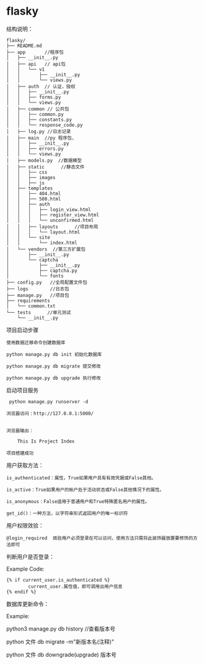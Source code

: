 # flasky

 结构说明：

	flasky/
	├── README.md
	├── app       //程序包
	│   ├── __init__.py
	│   ├── api   // api包
	│   │   └── v1
	│   │       ├── __init__.py
	│   │       └── views.py
	│   ├── auth  // 认证，授权
	│   │   ├── __init__.py
	│   │   ├── forms.py
	│   │   └── views.py
	│   ├── common // 公共包
	│   │   ├── common.py
	│   │   ├── constants.py
	│   │   └── response_code.py
	│   ├── log.py //日志记录
	│   ├── main  //py 程序包，
	│   │   ├── __init__.py
	│   │   ├── errors.py
	│   │   └── views.py
	│   ├── models.py  //数据模型
	│   ├── static      //静态文件
	│   │   ├── css
	│   │   ├── images
	│   │   ├── js
	│   ├── templates
	│   │   ├── 404.html
	│   │   ├── 500.html
	│   │   ├── auth
	│   │   │   ├── login_view.html
	│   │   │   ├── register_view.html
	│   │   │   └── unconfirmed.html
	│   │   ├── layouts      //项目布局
	│   │   │   └── layout.html
	│   │   └── site
	│   │       └── index.html
	│   └── vendors  //第三方扩展包
	│       ├── __init__.py
	│       └── captcha
	│           ├── __init__.py
	│           ├── captcha.py
	│           └── fonts
	├── config.py   //全局配置文件包
	├── logs        //日志包
	├── manage.py   //项目包
	├── requirements
	│   └── common.txt
	└── tests      //单元测试
	    └── __init__.py
 项目启动步骤

    使用数据迁移命令创建数据库

    python manage.py db init 初始化数据库

    python manage.py db migrate 提交修改

    python manage.py db upgrade 执行修改

 启动项目服务

     python manage.py runserver -d

    浏览器访问：http://127.0.0.1:5000/


    浏览器输出：

        This Is Project Index

    项目搭建成功

 用户获取方法：

    is_authenticated：属性，True如果用户具有有效凭据或False其他。

    is_active：True如果用户的帐户处于活动状态或False其他情况下的属性。

    is_anonymous：False适用于普通用户和True特殊匿名用户的属性。

    get_id()：一种方法，以字符串形式返回用户的唯一标识符

用户权限效验：

    @login_required  效验用户必须登录在可以访问，使用方法只需将此装饰器放置要修饰的方法即可


判断用户是否登录：

Example Code:

    {% if current_user.is_authenticated %}
            current_user.属性值，即可调用出用户信息
    {% endif %}


数据库更新命令：

Example:

python3 manage.py db history   //查看版本号

python 文件 db migrate -m"新版本名(注释)"

python 文件 db downgrade(upgrade) 版本号
